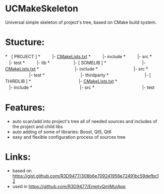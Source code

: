 # UCMakeSkeleton
Universal simple skeleton of project's tree, based on CMake build system.

# Stucture:
*ㅤ[ PROJECT ]
*ㅤㅤㅤ|- [CMakeLists.txt](CMakeLists.txt)
*ㅤㅤㅤ|- include
*ㅤㅤㅤ|- src
*ㅤㅤㅤ|- test
*ㅤㅤㅤ|- lib
*ㅤㅤㅤㅤㅤㅤ|- [ SOMELIB ]
*ㅤㅤㅤㅤㅤㅤㅤㅤㅤ|- [CMakeLists.txt](lib/somelib/CMakeLists.txt)
*ㅤㅤㅤㅤㅤㅤㅤㅤㅤ|- include
*ㅤㅤㅤㅤㅤㅤㅤㅤㅤ|- src
*ㅤㅤㅤㅤㅤㅤㅤㅤㅤ|- test
*ㅤㅤㅤㅤㅤㅤㅤㅤㅤ|- thirdparty
*ㅤㅤㅤㅤㅤㅤㅤㅤㅤ|- [ THIRDLIB ]
*ㅤㅤㅤㅤㅤㅤㅤㅤㅤㅤㅤㅤ|- [CMakeLists.txt](lib/somelib/thirdparty/thirdlib/CMakeLists.txt)
*ㅤㅤㅤㅤㅤㅤㅤㅤㅤㅤㅤㅤ|- include
*ㅤㅤㅤㅤㅤㅤㅤㅤㅤㅤㅤㅤ|- src
*ㅤㅤㅤㅤㅤㅤㅤㅤㅤㅤㅤㅤ|- test

# Features:
* auto scan/add into project's tree all of needed sources and includes of the project and child libs
* auto adding of some of libraries: Boost, Qt5, Qt6
* easy and flexible configuration process of sources tree

# Links:
* based on https://gist.github.com/R3D9477/308b6e709241956e72491bc59defbc12
* used in https://github.com/R3D9477/EmptyQmlMuiApp

